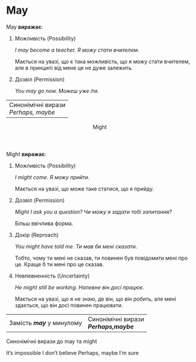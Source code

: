 # May

<p><span class="p1">May</span> <b>виражає</b>:</p>

<ol>
<li><span class="p1">Можливість</span> (Possibility)</li>
<p><i>I may become a teacher. Я можу стати вчителем</i>.</p> <p>Мається на увазі, що є така можливість, що я можу стати вчителем, але в принципі  від мене це не дуже залежить.</p>
<li><span class="p1">Дозвіл</span> (Permission)</li>
<p><i>You may go now. Можеш уже іти.</i></p>
</ol>
<table width="30%" >
  	<tr>
    <td>Cинонімічні вирази<br><i>Perhaps, maybe</i></td></tr>
</table>

<header>Might</header>

<p><span class="p1">Might</span> <b>виражає</b>:</p>

<ol>
<li><span class="p1">Можливість</span> (Possibility)</li>
<p><i>I might come. Я можу прийти</i>.</p> 
<p>Мається на увазі, що може таке статися, що я прийду.</p>
<li><span class="p1">Дозвіл</span> (Permission)</li>
<p><i>Might I ask you a question? Чи можу я задати тобі запитання?</i></p>
<p>Більш ввічлива форма.</p>
<li><span class="p1">Докір</span> (Reproach)</li>
<p><i>You might have told me. Ти мав би мені сказати</i>.</p>
<p>Тобто, чому ти мені не сказав, ти повинен був повідомити мені про це. Краще б ти мені про це сказав.</p>
<li><span class="p1">Невпевненність</span> (Uncertainty)</li>
<p><i>He might still be working. Напевне він досі працює</i>.</p>
<p>Мається на увазі, що я не знаю, де він, що він робить, але мені здається, що він досі повинен працювати.</p>
</ol>

<table>
  <tr>
    <td>Замість <i><b>may</b></i> у минулому</td><td>Cинонімічні вирази<br> <i><b>Perhaps,maybe<b></i></td>
  </tr>
  </table>

<quiz correctLabel="correct" incorrectLabel="incorrect" checkLabel="check">
 <question text="">
 <p>Синонімічні вирази до may та might</p>
 <answer>It’s impossible</answer>
 <answer>I don’t believe</answer>
 <answer correct>Perhaps, maybe</answer>
 <answer>I’m sure</answer>
 </question>
 </quiz>